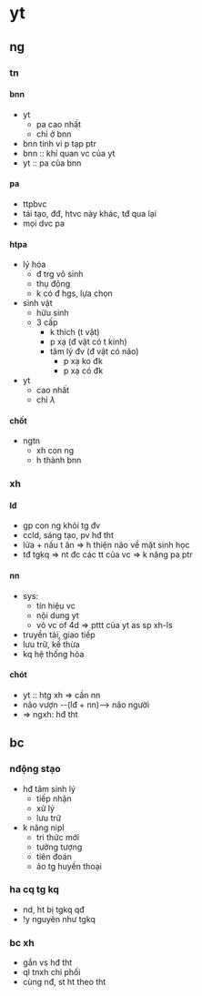 # yt

## ng

### tn

#### bnn

- yt
  - pa cao nhất
  - chỉ ở bnn
- bnn tinh vi p tạp ptr
- bnn :: khí quan vc của yt
- yt :: pa của bnn

#### pa

- ttpbvc
- tái tạo, đđ, htvc này khác, tđ qua lại
- mọi dvc pa

#### htpa

- lý hóa
  - đ trg vô sinh
  - thụ động
  - k có đ hgs, lựa chọn
- sinh vật
  - hữu sinh
  - 3 cấp
    - k thích (t vật)
    - p xạ (đ vật có t kinh)
    - tâm lý đv (đ vật có não)
      - p xạ ko đk
      - p xạ có đk
- yt
  - cao nhất
  - chỉ $\lambda$

#### chốt

- ngtn
  - xh con ng
  - h thành bnn

### xh

#### lđ

- gp con ng khỏi tg đv
- ccld, sáng tạo, pv hđ tht
- lửa + nấu t ăn => h thiện não về mặt sinh học
- tđ tgkq => nt đc các tt của vc => k năng pa ptr

#### nn

- sys:
  - tín hiệu vc
  - nội dung yt
  - vỏ vc of 4d
  => pttt của yt as sp xh-ls
- truyền tải, giao tiếp
- lưu trữ, kế thừa
- kq hệ thống hóa

#### chót

- yt :: htg xh => cần nn
- não vượn --(lđ + nn)-->  não người
- => ngxh: hđ tht

## bc

### nđộng stạo

- hđ tâm sinh lý
  - tiếp nhận
  - xử lý
  - lưu trữ
- k năng nipl
  - tri thức mới
  - tưởng tượng
  - tiên đoán
  - ảo tg huyền thoại

### ha cq tg kq

- nd, ht bị tgkq qđ
- !y nguyên như tgkq

### bc xh

- gắn vs hđ tht
- ql tnxh chi phối
- cùng nđ, st ht theo tht
